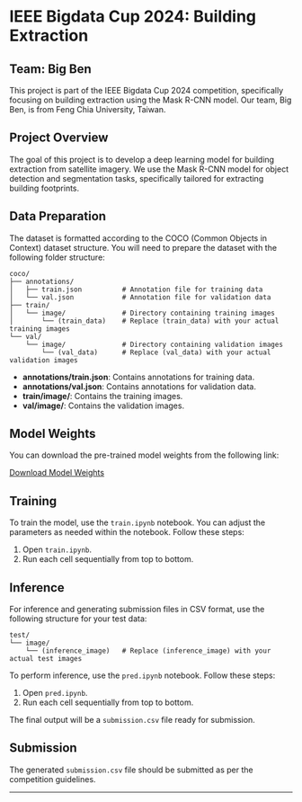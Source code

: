 # IEEE Bigdata Cup 2024: Building Extraction

## Team: Big Ben

This project is part of the IEEE Bigdata Cup 2024 competition, specifically focusing on building extraction using the Mask R-CNN model. Our team, Big Ben, is from Feng Chia University, Taiwan.

## Project Overview

The goal of this project is to develop a deep learning model for building extraction from satellite imagery. We use the Mask R-CNN model for object detection and segmentation tasks, specifically tailored for extracting building footprints.

## Data Preparation

The dataset is formatted according to the COCO (Common Objects in Context) dataset structure. You will need to prepare the dataset with the following folder structure:


```
coco/
├── annotations/
│   ├── train.json          # Annotation file for training data
│   └── val.json            # Annotation file for validation data
├── train/
│   └── image/              # Directory containing training images
│       └── (train_data)    # Replace (train_data) with your actual training images
└── val/
    └── image/              # Directory containing validation images
        └── (val_data)      # Replace (val_data) with your actual validation images
```


- **annotations/train.json**: Contains annotations for training data.
- **annotations/val.json**: Contains annotations for validation data.
- **train/image/**: Contains the training images.
- **val/image/**: Contains the validation images.
  
## Model Weights

You can download the pre-trained model weights from the following link:

[Download Model Weights](https://drive.google.com/file/d/1AyqP2h4MC8zMNPslz-uuPbtKFuYgLhWY/view?usp=drive_link)

## Training

To train the model, use the `train.ipynb` notebook. You can adjust the parameters as needed within the notebook. Follow these steps:

1. Open `train.ipynb`.
2. Run each cell sequentially from top to bottom.

## Inference

For inference and generating submission files in CSV format, use the following structure for your test data:

```
test/
└── image/
    └── (inference_image)   # Replace (inference_image) with your actual test images
```


To perform inference, use the `pred.ipynb` notebook. Follow these steps:

1. Open `pred.ipynb`.
2. Run each cell sequentially from top to bottom.

The final output will be a `submission.csv` file ready for submission.

## Submission

The generated `submission.csv` file should be submitted as per the competition guidelines.

---
